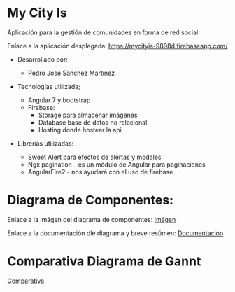 # My City Is
Aplicación para la gestión de comunidades en forma de red social

Enlace a la aplicación desplegada:
https://mycityis-9898d.firebaseapp.com/

- Desarrollado por:
    - Pedro José Sánchez Martínez

- Tecnologías utilizada;
    - Angular 7 y bootstrap
    - Firebase:
        - Storage para almacenar imágenes
        - Database base de datos no relacional
        - Hosting donde hostear la api


- Librerías utilizadas:
    - Sweet Alert para efectos de alertas y modales
    - Ngx pagination - es un módulo de Angular para paginaciones
    - AngularFire2 - nos ayudará con el uso de firebase




# Diagrama de Componentes: 
Enlace a la imágen del diagrama de componentes: [Imágen](/documentacion/DiagramaComponentes.png)

Enlace a la documentación dle diagrama y breve resúmen: [Documentación](/documentacion/README.md)

# Comparativa Diagrama de Gannt
[Comparativa](/documentacion/ComparativaHoras.pdf)

